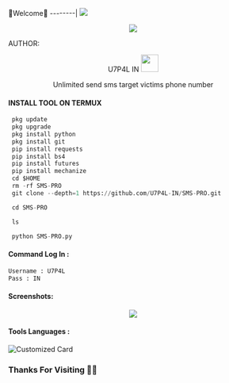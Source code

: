 🌺Welcome🌺
--------|
![](https://media.tenor.com/iVCiM9W7cvYAAAAd/welcome.gif)
<p align="center"><img src="https://github.com/U7P4L-IN/U7P4L-IN/blob/main/Warning.gif">




AUTHOR:
<p align="center">
U7P4L IN <img src="https://emojis.slackmojis.com/emojis/images/1588315024/8823/hyperkitty.gif" width="35px"></i></b></h2> 

</br>
<p align="center">
      Unlimited send sms target victims phone number

</p>
  
#### INSTALL TOOL ON TERMUX
```python
 pkg update
 pkg upgrade
 pkg install python
 pkg install git
 pip install requests
 pip install bs4
 pip install futures
 pip install mechanize
 cd $HOME 
 rm -rf SMS-PRO
 git clone --depth=1 https://github.com/U7P4L-IN/SMS-PRO.git

 cd SMS-PRO

 ls

 python SMS-PRO.py
```
#### Command Log In :
```python
Username : U7P4L
Pass : IN
```

#### Screenshots:

<p align="center"><img src="link">


#### Tools Languages :

![Customized Card](https://github-readme-stats.vercel.app/api/pin?username=U7P4L-IN&repo=SMS-PRO&title_color=fff&icon_color=f9f9f9&text_color=9f9f9f&bg_color=151515)

### Thanks For Visiting 🧡🧡
